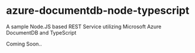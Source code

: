 # azure-documentdb-node-typescript

A sample Node.JS based REST Service utilizing Microsoft Azure DocumentDB and TypeScript

Coming Soon..
